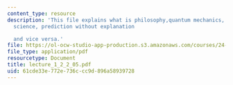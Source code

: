 ```yaml
---
content_type: resource
description: 'This file explains what is philosophy,quantum mechanics, two aims of
  science, prediction without explanation

  and vice versa.'
file: https://ol-ocw-studio-app-production.s3.amazonaws.com/courses/24-111-philosophy-of-quantum-mechanics-spring-2005/61cde33e772e736ccc9d896a58939728_lecture_1_2_2_05.pdf
file_type: application/pdf
resourcetype: Document
title: lecture_1_2_2_05.pdf
uid: 61cde33e-772e-736c-cc9d-896a58939728
---
```

